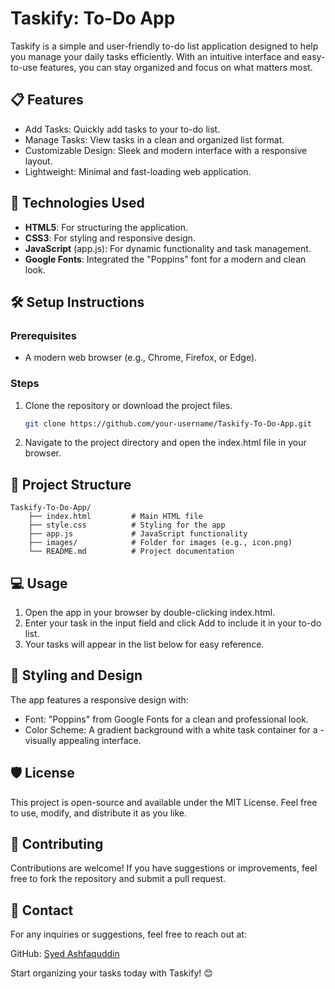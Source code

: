 # Taskify: To-Do App
Taskify is a simple and user-friendly to-do list application designed to help you manage your daily tasks efficiently. With an intuitive interface and easy-to-use features, you can stay organized and focus on what matters most.

## 📋 Features
- Add Tasks: Quickly add tasks to your to-do list.
- Manage Tasks: View tasks in a clean and organized list format.
- Customizable Design: Sleek and modern interface with a responsive layout.
- Lightweight: Minimal and fast-loading web application.

## 🚀 Technologies Used
- **HTML5**: For structuring the application.
- **CSS3**: For styling and responsive design.
- **JavaScript** (app.js): For dynamic functionality and task management.
- **Google Fonts**: Integrated the "Poppins" font for a modern and clean look.

## 🛠️ Setup Instructions
### Prerequisites
- A modern web browser (e.g., Chrome, Firefox, or Edge).
### Steps
1. Clone the repository or download the project files.
    ```bash
    git clone https://github.com/your-username/Taskify-To-Do-App.git
    ```
2. Navigate to the project directory and open the index.html file in your browser.

## 📂 Project Structure

    Taskify-To-Do-App/
        ├── index.html         # Main HTML file
        ├── style.css          # Styling for the app
        ├── app.js             # JavaScript functionality
        ├── images/            # Folder for images (e.g., icon.png)
        └── README.md          # Project documentation

## 💻 Usage
1. Open the app in your browser by double-clicking index.html.
2. Enter your task in the input field and click Add to include it in your to-do list.
3. Your tasks will appear in the list below for easy reference.

## 🎨 Styling and Design
The app features a responsive design with:

- Font: "Poppins" from Google Fonts for a clean and professional look.
- Color Scheme: A gradient background with a white task container for a -   visually appealing interface.

## 🛡️ License
This project is open-source and available under the MIT License. Feel free to use, modify, and distribute it as you like.

## 🤝 Contributing
Contributions are welcome! If you have suggestions or improvements, feel free to fork the repository and submit a pull request.

## 📧 Contact
For any inquiries or suggestions, feel free to reach out at:

GitHub: [Syed Ashfaquddin](https://github.com/Ashfaq03)

Start organizing your tasks today with Taskify! 😊